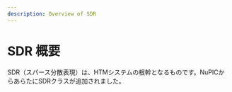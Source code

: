 ```yaml
---
description: Overview of SDR
---
```


# SDR 概要

SDR（スパース分散表現）は、HTMシステムの根幹となるものです。NuPICからあらたにSDRクラスが追加されました。

